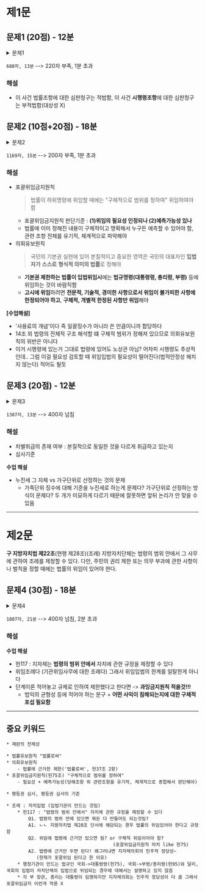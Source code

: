 # 제1문

## 문제1 (20점) - 12분

<details> <summary> 문제1 </summary>

```plain
I. 쟁점의 정리
헌법재판소법 제68조 2항의 헌법소원심판의 적법성 인정되기 위하여는 대상성, 위헌법률심판 제청신청에 대한 기각 또는 각하, 재판의 전제성, 청구기간, 변호사 강제주의가 인정되어야 하는 바, 갑의 헌법소원심판 신청이 적법한지를 검토해야 한다.

II. 위헌심사형 헌법소원의 적법요건
1. 대상성
대상성 인정되려면 본질적 의미의 법률, 즉 법령이어야 하며 법규명령은 대상이 될 수 없다. 사안의 경우 전기사업법 제16조 1항을 대상으로 하고 있으므로 대상성이 인정된다.
2. 제청신청에 대한 기각
위헌심사형 헌법소원 이뤄지려면 헌재법 제41조의 위헌법률심판 제청신청이 기각되어야 하며, 판례는 각하된 경우에도 위헌심사형 헌법소원을 할 수 있다고 보고 있다. 사안에서 갑의 신청이 2017. 7. 20. 기각되었으므로 적법하다.
3. 재판의 전제성
재판의 전제성 인정되려면 위헌법률심판 제청신청시 계속중이었어야 하는 바, 2017. 3. 6.에 제청신청 이뤄졌고 갑의 부당이득반환청구는 2017. 8. 10.에야 기각판결이 확정되었으므로 전제성도 인정된다.
4. 청구기간
청구기간 적법하려면 법원의 위 기각판결이 있고 30일 이내에 제기되어야 한다. 사안에서 갑이 헌법소원을 청구한 것은 2017. 8. 16.으로, 기각된지 30일 이내이므로 적법하다.

III. 결론
갑의 헌법소원심판청구는 적법하다.
```

</details>

`680자, 13분` --> 220자 부족, 1분 초과

### 해설

* 이 사건 법률조항에 대한 심판청구는 적법함, 이 사건 **시행령조항**에 대한 심판청구는 부적법함(대상성 X)

## 문제2 (10점+20점) - 18분

<details> <summary> 문제2 </summary>

```plain
I. 쟁점의 정리
전기사업법 제16조 1항이 규정하고 있는 것이 국민의 기본권 및 평등권 제한으로서 의회에 의해 제한되도록 하는 원칙을 지켰는지 및 헌법 제37조 2항이 정한 포괄위임입법금지원칙에 비추어 합당한지가 문제된다.

II. 의회유보원칙 위반여부 (설문1)
의회유보원칙은 공권력이 국민의 권리를 자의적으로 제한하지 못하도록 하기 위하여 투표에 의하여 선출되어 민주적 정당성을 갖는 국회의원들에 의해 제정된 법률로서 기본권의 제한이 가능하다는 원리이다. 
사안에서 전기사업법 제16조 1항의 '전기요금'은 대통령령에 의하여 제한될 수 있다고 규정하고 있는바, 대통령령은 법규명령으로서 의회에 의하여 제정되는 것이 아니므로 의회유보원칙에 위배되는지가 문제된다. 판례는 기술적이고 구체적인 사안에 대하여서는 법률이 위임하여 정할 수 있다고 하여, 의회유보원칙의 예외를 두고 있다. 이는 법률이 행정의 모든 구체적 방안을 정할 수 없다는 점을 고려할 때 합리적 행정운용을 위한 방안이라고 봄이 타당하다. 사안의 '전기요금' 역시 전기생산에 다양한 경제적 요소가 작용하고 있음을 고려할 때, 유연한 행정을 위하여 대통령령에 구체적 요금산출방안을 위임한 것이라 볼 수 있으므로 의회유보원칙에 위배되지 않는다.

III. 포괄위임입법금지원칙 위반여부 (설문2)
법률이 하위법령에 위임할 때에 그 위임의 범위와 사안을 구체적으로 한정하여야 하는 것이 원칙이며, 특정 행정기관에 포괄적으로 위임할 경우 권력분립에 위배될 수 있으므로 위헌적이다. 이 때 위임입법의 구체성과 명확성이 문제되는데, 국민의 기본권을 제한하는 경우에는 구체성과 명확성이 더욱 엄격하게 요구되는 반면 법률이 규정하는 대상의 변화가 잦은 경우에는 보다 유연한 정도가 요구된다.
사안의 전기사업법 제16조 제1항의 '전기요금'은 대통령령에 위임되어 있으며, 같은 법 시행령에서도 인가의 세부사항에 대해서는 고시로 위임되어 있다. 고시는 전기공급의 원가를 반영하도록 하고 있으나, 그 구체적 기준에 대해서는 '부담의 형평이 유지되고 자원이 합리적으로 배분되도록 해야 한다' 정도의 추상적으로만 정하고 있으므로 위임입법의 구체성과 명확성이 인정되기 어렵다. 따라서 이 사건 법률의 '전기요금'은 포괄위임입법금지원칙에 위반된다.

IV. 결론
전기사업법 제16조 1항은 의회유보원칙에는 반하지 않으나, 포괄위임입법금지원칙에 반한다.
```

</details>

`1169자, 15분` --> 200자 부족, 1분 초과

### 해설

* 포괄위임금지원칙
  > 법률이 하위명령에 위임할 때에는 "구체적으로 범위를 정하여" 위임하여야 함
  * 포괄위임금지원칙 판단기준 : **(1)위임의 필요성 인정되나 (2)예측가능성 있나**
  * 법률에 이미 정해진 내용이 구체적이고 명확해서 누구든 예측할 수 있어야 함, 관련 조항 전체를 유기적, 체계적으로 파악해야
* 의회유보원칙
  > 국민의 기본권 실현에 있어 본질적이고 중요한 영역은 국민의 대표자인 **입법자가** **스스로** **형식적 의미의 법률**로 정해야
  * **기본권 제한하는 법률이 입법위임시**에는 **법규명령(대통령령, 총리령, 부령)** 등에 위임하는 것이 바람직함
  * **고시에 위임**하려면 **전문적, 기술적, 경미한 사항으로서 위임이 불가피한 사항에 한정되어야 하고**, **구체적, 개별적 한정된 사항만 위임**해야

**[수업해설]**

* '사용료의 개념'이다 즉 일괄징수가 아니라 쓴 만큼이니까 합당하다
* 14조 외 법령의 전체적 구조 해석할 떄 구체적 범위가 정해져 있으므로 의회유보원칙의 위반은 아니다
* 이거 시행령에 있는거 그대로 법령에 있어도 노상관 아님? 어차피 시행령도 추상적인데.. 그럼 이걸 필요성 검토할 때 위임입법의 필요성이 떨어진다(법적안정성 해치지 않는다) 적어도 될듯

## 문제3 (20점) - 12분

<details> <summary> 문제3 </summary>

```plain
I. 쟁점의 정리
이 사건 법률의 평등권 침해 여부에 관하여 이를 판단하기 위한 적절한 심사기준과, 그러한 심사기준을 적용했을 때 평등권이 침해되는지가 문제된다.

II. 평등권 침해의 심사기준
헌법 제11조는 모든 국민의 평등을 규정하고 있는바, 이러한 평등권이 침해되었는지를 심사하기 위해서는 원칙적으로 자의금지원칙에 반하는지를 판단해야 한다. 그러나 보다 엄격한 평등권 심사가 요구되는 경우에는 비례원칙에 따라 심사하여야 하는데, 이는 헌법이 특별히 평등을 요구하는 경우에 해당한다.
사안의 갑은 결혼하여 가족을 이룬 국민이며, 헌법 제36조는 혼인과 가족생활에 대해 규정하면서 국가가 이를 보장한다고 규정하고 있다. 따라서 이 사건 헌법소원의 사안은 헌법이 특별히 평등을 요구하는 경우에 해당하므로, 비례원칙에 따라 심사하여야 한다.

III. 평등권 침해여부 판단
비례원칙에 따라 평등권 침해여부를 판단하려면 목적의 정당성, 수단의 적절성, 침해의 최소성, 법익의 균형성을 모두 만족하여야 한다. 이 사건 법률이 정한 '전기요금'의 경우, 전기사용은 상하수도나 도로 등과 마찬가지로 개인의 생활을 위하여 필연적으로 사용해야 하는 자원으로서 국가가 안정적으로 공급하여야 할 의무가 있으며 이는 이 사건 법률 제3조에서도 규정되고 있다. 그러나 전기의 자원적 특성상 자원낭비나 지나친 사회적 부담을 가중시키는 것을 적절히 통제하여야 할 국가의 의무도 인정되므로, 과중한 사용에 대하여는 비용부담을 가중시켜야 할 필요도 있다. 따라서 목적의 정당성과 수단의 적절성이 모두 인정된다.
침해의 최소성의 경우, 이 사건 법률에서는 주택용 요금에 대하여 호당 기본요금을 단계별로 가중해서 부과할 뿐만 아니라 전력량요금도 가중하여 부과하고 있다는 점이 침해의 최소성을 만족하는지가 문제될 수 있다. 특히 기본요금의 경우, 1단계와 5단계 사이 사용량의 차이는 5배 가량인 반면 기본요금의 차이는 40배 가까이 나도록 규정되어 있어, 목적과 수단의 적절성을 고려하더라도 지나친 요금부과에 해당하므로 침해의 최소성을 만족하지 못한다.
한편 법익의 균형성을 고려하면, 원활한 자원공급 및 자원낭비를 막아야 할 국가의 책무가 인정되는것과 별개로 가족을 이루어 여러 사람이 하나의 호에 살고 있는 경우에는 필연적으로 다인가구의 전기사용량이 많을 수 밖에 없음에도 불구하고 과중한 전기요금 부담을 주고 있다는 점을 미루어 볼 때 혼인과 가족생활을 이룬 국민에 대해 불균형한 처사라고 볼 수 있다. 따라서 법익의 균형성도 인정되지 않는다.

IV. 결론
이 사건 법률의 '전기요금'은 침해의 최소성과 법익의 균형성을 만족하지 않으므로 평등권을 침해한다.
```

</details>

`1307자, 13분` --> 400자 넘침

### 해설

* 차별취급의 존재 여부 : 본질적으로 동일한 것을 다르게 취급하고 있는지
* 심사기준
  
**수업 해설**

* 누진세 그 자체 vs 가구단위로 산정하는 것의 문제
  * 가족단위 징수에 대해 기준을 누진세로 하는게 문제다? 가구단위로 산정하는 방식이 문제다? 두 개가 미묘하게 다르기 때문에 잘못하면 앞뒤 논리가 안 맞을 수 있음

---

# 제2문

**구 지방자치법 제22조**(현행 제28조)(조례) 지방자치단체는 법령의 범위 안에서 그 사무에 관하여 조례를 제정할 수 있다. 다만, 주민의 권리 제한 또는 의무 부과에 관한 사항이나 벌칙을 정할 때에는 법률의 위임이 있어야 한다.

## 문제4 (30점) - 18분

<details> <summary> 문제4 </summary>

```plain
I. 쟁점의 정리
지방자치법 제22조 단서가 정한 조례 제정에 관한 내용이 의회유보원칙과 법률유보원칙에 위배되는지 및 위임의 범위를 일탈한 것인지가 문제된다. 또한 이 사건 고시가 직업의 자유를 침해하는지가 문제된다.

II. 위임입법의 한계
국민의 기본권 실현에 있어 본질적이고 중요한 영역은 국민의 대표자인 입법자 스스로 형식적 의미의 법률로서 정해야 하며(헌법 제37조 2항), 기본권을 제한하는 법률의 입법위임시에는 법규명령으로서 위임하여야 한다(헌법 제75조, 제95조). 만약 고시에 위임하려는 경우, 판례에 의하면 행정의 효율성과 현실성을 위하여 전문적이고 기술적, 경미한 사항으로서 위임이 불가피한 사정에 한정되어야 하며 구체적이고 개별적인 사항만을 위임해야 한다고 판시하고 있다.
구 지방자치법 제22조는 법령의 범위 안에서 조례를 제정할 수 있다고 하는바, 헌법재판소는 지방자치단체가 국민의 선거로서 선출되어 민주적 정당성을 가지므로 조례의 제정범위가 폭넓게 인정되며, 특히 내부적 사무에 대한 조례의 경우에는 그 자유도가 보장된다. 같은 법 단서에서 법률의 위임이 있어야 한다고 명시한 내용은 헌법 제37조 2항 및 헌법 제75조와 제95조가 정한 포괄위임입법금지 원칙에도 합치한다.
따라서 '지방자치법 제22조 단서가 위헌이다'는 갑의 주장은 부당하다.

III. 위임범위의 일탈 여부
법률이 하위 법규명령에 위임하는 경우 구체적이고 개별적이어야 하며, 위임의 필요성이 인정되고 수범자인 국민이 그 내용에 대하여 예측가능한 경우에 헌법 제37조 2항의 포괄위임입법금지의 원칙이 준수되었다고 볼 수 있다.
사안의 경우 상수원의 수질개선 및 원활한 행정유지를 위하여 조례에 위임한 경우 해당 지자체의 사정에 따라 법률보다 유연한 제개정이 가능한 경우에 해당하므로 위임의 필요성이 인정된다. 또한 가축분뇨의 관리 및 이용에 관한 법률 제8조가 조례에 위임하는 것은 같은 법 제8조 제1항의 각호에 규정된 지역에 한하고 있으며, 그 하위 조례 및 고시에서도 법률에 근거하여 규정된 지역 및 특정 기준으로부터 일정 거리가 떨어진 지역으로 한정하여 규정하고 있으므로 수범자의 예측가능성을 해치지 않는다.
따라서 위임을 일탈하였다는 갑의 주장은 부당하다.

IV. 직업의 자유 침해 여부
헌법 제15조는 직업선택의 자유를 규정하고 있으며, 헌법재판소는 단순히 직업 선택의 자유 분만 아니라 직업과 관련한 종합적이고 포괄적인 직업의 자유로 보고 있다. 헌법 제37조 2항에 따라 직업의 자유를 법률로서 제한하는 경우 단계이론에 따라 제한하여야 하는 것이 원칙이다. 직업의 자유 침해 여부는 크게 '단계이론'에 비추어 판단하는데, 원칙적으로 영업의 시간, 장소, 방법 등을 규제하는 직업행사의 자유의 경우 완화된 과잉금지심사를, 자격이나 능력 등의 주관적 조건을 갖추어야만 직업을 가질 수 있게 하는 주관적 사유에 의한 직업결정의 자유의 경우 과잉금지원칙에 따라 심사한다. 이보다 더 엄격한 직업의 자유 제한이 있는 경우에는 공익을 위하여 명백하고도 확실한 위험이 있는 경우에만 제한이 가능하다.
사안에서 양돈업을 법률로서 규제하는 것은 직업을 갖고자 하는 당사자의 의사나 능력과 관계없이 법률로 규제하는 것으로 객관적 사유에 의한 직업결정의 자유 제한으로서 엄격한 심사를 거쳐야 한다. 사안에서 가축분뇨의 관리 및 이용에 관한 법률 제1조는 환경오염과 상수원 수질오염을 막기 위한 것으로, 인근 지역 주민의 건강권을 보장하기 위한 명백하고 확실한 목적에 의한 것인 바 높은 공익적 요구가 인정된다. 따라서 법령에 의하여 양돈업 구역을 제한하는 것은 직업의 자유를 침해하지 않는다.

V. 결론
갑의 청구는 모두 부당하다.
```

</details>

`1807자, 21분` --> 400자 넘침, 2분 초과

### 해설

**수업 해설**

* 헌117 : 지자체는 **법령의 범위 안에서** 자치에 관한 규정을 제정할 수 있다
* 위임조례다 (기관위임사무에 대한 조례다) 그래서 위임입법의 한계를 일탈한게 아니다
* 단계이론 적어놓고 규제로 인하여 제한했다고 한다면 -> **과잉금지원칙 적을것!!!**
  * 법익의 균형성 등에 적어야 하는 문구 + **어떤 사익이 침해되는지에 대한 구체적 포섭 필요함**


---

## 중요 키워드

```plain
* 재판의 전제성
  
* 법률유보원칙 "법률로써"
* 의회유보원칙
    - 법률에 근거한 제한('법률로써', 헌37조 2항)
* 포괄위임금지원칙(헌75조) "구체적으로 범위를 정하여"
    - 필요성 + 예측가능성(당해조항 외 관련조항을 유기적, 체계적으로 종합해서 판단해야)

* 평등권 심사, 평등권 심사의 기준

* 조례 : 자치입법 (입법기관이 만드는 것임)
    * 헌117 : "법령의 범위 안에서" 자치에 관한 규정을 제정할 수 있다
        Q1. 법령의 범위 안에 있으면 뭐든 다 만들어도 되는것임?
        A1. ㄴㄴ 지방자치법 제28조 단서에 해당되는 경우 법률의 위임있어야 한다고 규정함
        Q2. 위임에 법령에 근거만 있으면 됨? or 구체적 위임이어야 함?
                                       (포괄위임금지원칙 마치 like 헌75)
        A2. 법령에 근거만 두면 된다! 왜그러냐면 지자체의회의 민주적 정당성~ 
           (헌재가 포괄위임 된다고 한 이유)
    * 행정기관이 만드는 법규인 국회->대통령령(헌75), 국회->부령/총리령(헌95)와 달리, 국회의 입법이 자치단체의 입법으로 위임되는 경우에 대해서는 설명하고 있지 않음
    * 각 부 장관, 총리는 대통령이 임명하지만 지자체의회는 민주적 정당성이 더 큼 그래서 포괄위임금지 이런게 적용 X
```
